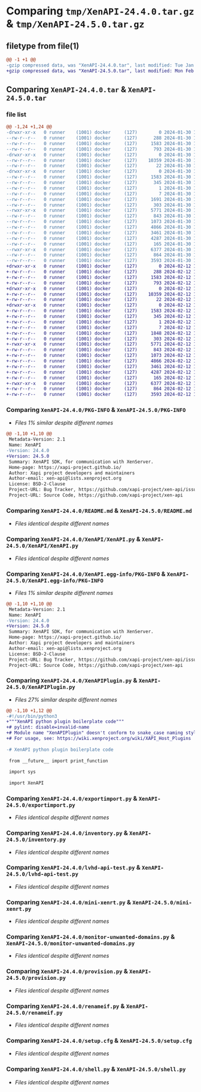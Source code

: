 # Comparing `tmp/XenAPI-24.4.0.tar.gz` & `tmp/XenAPI-24.5.0.tar.gz`

## filetype from file(1)

```diff
@@ -1 +1 @@
-gzip compressed data, was "XenAPI-24.4.0.tar", last modified: Tue Jan 30 13:55:11 2024, max compression
+gzip compressed data, was "XenAPI-24.5.0.tar", last modified: Mon Feb 12 14:04:45 2024, max compression
```

## Comparing `XenAPI-24.4.0.tar` & `XenAPI-24.5.0.tar`

### file list

```diff
@@ -1,24 +1,24 @@
-drwxr-xr-x   0 runner    (1001) docker     (127)        0 2024-01-30 13:55:11.133893 XenAPI-24.4.0/
--rw-r--r--   0 runner    (1001) docker     (127)      288 2024-01-30 13:54:40.000000 XenAPI-24.4.0/Makefile
--rw-r--r--   0 runner    (1001) docker     (127)     1583 2024-01-30 13:55:11.133893 XenAPI-24.4.0/PKG-INFO
--rw-r--r--   0 runner    (1001) docker     (127)      793 2024-01-30 13:54:40.000000 XenAPI-24.4.0/README.md
-drwxr-xr-x   0 runner    (1001) docker     (127)        0 2024-01-30 13:55:11.129893 XenAPI-24.4.0/XenAPI/
--rw-r--r--   0 runner    (1001) docker     (127)    10359 2024-01-30 13:54:40.000000 XenAPI-24.4.0/XenAPI/XenAPI.py
--rw-r--r--   0 runner    (1001) docker     (127)       22 2024-01-30 13:54:40.000000 XenAPI-24.4.0/XenAPI/__init__.py
-drwxr-xr-x   0 runner    (1001) docker     (127)        0 2024-01-30 13:55:11.129893 XenAPI-24.4.0/XenAPI.egg-info/
--rw-r--r--   0 runner    (1001) docker     (127)     1583 2024-01-30 13:55:10.000000 XenAPI-24.4.0/XenAPI.egg-info/PKG-INFO
--rw-r--r--   0 runner    (1001) docker     (127)      345 2024-01-30 13:55:11.000000 XenAPI-24.4.0/XenAPI.egg-info/SOURCES.txt
--rw-r--r--   0 runner    (1001) docker     (127)        1 2024-01-30 13:55:10.000000 XenAPI-24.4.0/XenAPI.egg-info/dependency_links.txt
--rw-r--r--   0 runner    (1001) docker     (127)        7 2024-01-30 13:55:10.000000 XenAPI-24.4.0/XenAPI.egg-info/top_level.txt
--rw-r--r--   0 runner    (1001) docker     (127)     1691 2024-01-30 13:54:40.000000 XenAPI-24.4.0/XenAPIPlugin.py
--rw-r--r--   0 runner    (1001) docker     (127)      303 2024-01-30 13:54:40.000000 XenAPI-24.4.0/echo.py
--rwxr-xr-x   0 runner    (1001) docker     (127)     5771 2024-01-30 13:54:40.000000 XenAPI-24.4.0/exportimport.py
--rw-r--r--   0 runner    (1001) docker     (127)      843 2024-01-30 13:54:40.000000 XenAPI-24.4.0/inventory.py
--rw-r--r--   0 runner    (1001) docker     (127)     1073 2024-01-30 13:54:40.000000 XenAPI-24.4.0/lvhd-api-test.py
--rw-r--r--   0 runner    (1001) docker     (127)     4866 2024-01-30 13:54:40.000000 XenAPI-24.4.0/mini-xenrt.py
--rw-r--r--   0 runner    (1001) docker     (127)     3461 2024-01-30 13:54:40.000000 XenAPI-24.4.0/monitor-unwanted-domains.py
--rw-r--r--   0 runner    (1001) docker     (127)     4287 2024-01-30 13:54:40.000000 XenAPI-24.4.0/provision.py
--rw-r--r--   0 runner    (1001) docker     (127)      165 2024-01-30 13:54:40.000000 XenAPI-24.4.0/pyproject.toml
--rwxr-xr-x   0 runner    (1001) docker     (127)     6377 2024-01-30 13:54:40.000000 XenAPI-24.4.0/renameif.py
--rw-r--r--   0 runner    (1001) docker     (127)      864 2024-01-30 13:55:11.133893 XenAPI-24.4.0/setup.cfg
--rw-r--r--   0 runner    (1001) docker     (127)     3593 2024-01-30 13:54:40.000000 XenAPI-24.4.0/shell.py
+drwxr-xr-x   0 runner    (1001) docker     (127)        0 2024-02-12 14:04:45.419432 XenAPI-24.5.0/
+-rw-r--r--   0 runner    (1001) docker     (127)      288 2024-02-12 14:04:14.000000 XenAPI-24.5.0/Makefile
+-rw-r--r--   0 runner    (1001) docker     (127)     1583 2024-02-12 14:04:45.419432 XenAPI-24.5.0/PKG-INFO
+-rw-r--r--   0 runner    (1001) docker     (127)      793 2024-02-12 14:04:14.000000 XenAPI-24.5.0/README.md
+drwxr-xr-x   0 runner    (1001) docker     (127)        0 2024-02-12 14:04:45.415432 XenAPI-24.5.0/XenAPI/
+-rw-r--r--   0 runner    (1001) docker     (127)    10359 2024-02-12 14:04:14.000000 XenAPI-24.5.0/XenAPI/XenAPI.py
+-rw-r--r--   0 runner    (1001) docker     (127)       22 2024-02-12 14:04:14.000000 XenAPI-24.5.0/XenAPI/__init__.py
+drwxr-xr-x   0 runner    (1001) docker     (127)        0 2024-02-12 14:04:45.419432 XenAPI-24.5.0/XenAPI.egg-info/
+-rw-r--r--   0 runner    (1001) docker     (127)     1583 2024-02-12 14:04:44.000000 XenAPI-24.5.0/XenAPI.egg-info/PKG-INFO
+-rw-r--r--   0 runner    (1001) docker     (127)      345 2024-02-12 14:04:45.000000 XenAPI-24.5.0/XenAPI.egg-info/SOURCES.txt
+-rw-r--r--   0 runner    (1001) docker     (127)        1 2024-02-12 14:04:44.000000 XenAPI-24.5.0/XenAPI.egg-info/dependency_links.txt
+-rw-r--r--   0 runner    (1001) docker     (127)        7 2024-02-12 14:04:44.000000 XenAPI-24.5.0/XenAPI.egg-info/top_level.txt
+-rw-r--r--   0 runner    (1001) docker     (127)     1848 2024-02-12 14:04:14.000000 XenAPI-24.5.0/XenAPIPlugin.py
+-rw-r--r--   0 runner    (1001) docker     (127)      303 2024-02-12 14:04:14.000000 XenAPI-24.5.0/echo.py
+-rwxr-xr-x   0 runner    (1001) docker     (127)     5771 2024-02-12 14:04:14.000000 XenAPI-24.5.0/exportimport.py
+-rw-r--r--   0 runner    (1001) docker     (127)      843 2024-02-12 14:04:14.000000 XenAPI-24.5.0/inventory.py
+-rw-r--r--   0 runner    (1001) docker     (127)     1073 2024-02-12 14:04:14.000000 XenAPI-24.5.0/lvhd-api-test.py
+-rw-r--r--   0 runner    (1001) docker     (127)     4866 2024-02-12 14:04:14.000000 XenAPI-24.5.0/mini-xenrt.py
+-rw-r--r--   0 runner    (1001) docker     (127)     3461 2024-02-12 14:04:14.000000 XenAPI-24.5.0/monitor-unwanted-domains.py
+-rw-r--r--   0 runner    (1001) docker     (127)     4287 2024-02-12 14:04:14.000000 XenAPI-24.5.0/provision.py
+-rw-r--r--   0 runner    (1001) docker     (127)      165 2024-02-12 14:04:14.000000 XenAPI-24.5.0/pyproject.toml
+-rwxr-xr-x   0 runner    (1001) docker     (127)     6377 2024-02-12 14:04:14.000000 XenAPI-24.5.0/renameif.py
+-rw-r--r--   0 runner    (1001) docker     (127)      864 2024-02-12 14:04:45.419432 XenAPI-24.5.0/setup.cfg
+-rw-r--r--   0 runner    (1001) docker     (127)     3593 2024-02-12 14:04:14.000000 XenAPI-24.5.0/shell.py
```

### Comparing `XenAPI-24.4.0/PKG-INFO` & `XenAPI-24.5.0/PKG-INFO`

 * *Files 1% similar despite different names*

```diff
@@ -1,10 +1,10 @@
 Metadata-Version: 2.1
 Name: XenAPI
-Version: 24.4.0
+Version: 24.5.0
 Summary: XenAPI SDK, for communication with XenServer.
 Home-page: https://xapi-project.github.io/
 Author: Xapi project developers and maintainers
 Author-email: xen-api@lists.xenproject.org
 License: BSD-2-Clause
 Project-URL: Bug Tracker, https://github.com/xapi-project/xen-api/issues
 Project-URL: Source Code, https://github.com/xapi-project/xen-api
```

### Comparing `XenAPI-24.4.0/README.md` & `XenAPI-24.5.0/README.md`

 * *Files identical despite different names*

### Comparing `XenAPI-24.4.0/XenAPI/XenAPI.py` & `XenAPI-24.5.0/XenAPI/XenAPI.py`

 * *Files identical despite different names*

### Comparing `XenAPI-24.4.0/XenAPI.egg-info/PKG-INFO` & `XenAPI-24.5.0/XenAPI.egg-info/PKG-INFO`

 * *Files 1% similar despite different names*

```diff
@@ -1,10 +1,10 @@
 Metadata-Version: 2.1
 Name: XenAPI
-Version: 24.4.0
+Version: 24.5.0
 Summary: XenAPI SDK, for communication with XenServer.
 Home-page: https://xapi-project.github.io/
 Author: Xapi project developers and maintainers
 Author-email: xen-api@lists.xenproject.org
 License: BSD-2-Clause
 Project-URL: Bug Tracker, https://github.com/xapi-project/xen-api/issues
 Project-URL: Source Code, https://github.com/xapi-project/xen-api
```

### Comparing `XenAPI-24.4.0/XenAPIPlugin.py` & `XenAPI-24.5.0/XenAPIPlugin.py`

 * *Files 27% similar despite different names*

```diff
@@ -1,10 +1,12 @@
-#!/usr/bin/python3
+"""XenAPI python plugin boilerplate code"""
+# pylint: disable=invalid-name
+# Module name "XenAPIPlugin" doesn't conform to snake_case naming style
+# For usage, see: https://wiki.xenproject.org/wiki/XAPI_Host_Plugins
 
-# XenAPI python plugin boilerplate code
 
 from __future__ import print_function
 
 import sys
 
 import XenAPI
```

### Comparing `XenAPI-24.4.0/exportimport.py` & `XenAPI-24.5.0/exportimport.py`

 * *Files identical despite different names*

### Comparing `XenAPI-24.4.0/inventory.py` & `XenAPI-24.5.0/inventory.py`

 * *Files identical despite different names*

### Comparing `XenAPI-24.4.0/lvhd-api-test.py` & `XenAPI-24.5.0/lvhd-api-test.py`

 * *Files identical despite different names*

### Comparing `XenAPI-24.4.0/mini-xenrt.py` & `XenAPI-24.5.0/mini-xenrt.py`

 * *Files identical despite different names*

### Comparing `XenAPI-24.4.0/monitor-unwanted-domains.py` & `XenAPI-24.5.0/monitor-unwanted-domains.py`

 * *Files identical despite different names*

### Comparing `XenAPI-24.4.0/provision.py` & `XenAPI-24.5.0/provision.py`

 * *Files identical despite different names*

### Comparing `XenAPI-24.4.0/renameif.py` & `XenAPI-24.5.0/renameif.py`

 * *Files identical despite different names*

### Comparing `XenAPI-24.4.0/setup.cfg` & `XenAPI-24.5.0/setup.cfg`

 * *Files identical despite different names*

### Comparing `XenAPI-24.4.0/shell.py` & `XenAPI-24.5.0/shell.py`

 * *Files identical despite different names*

